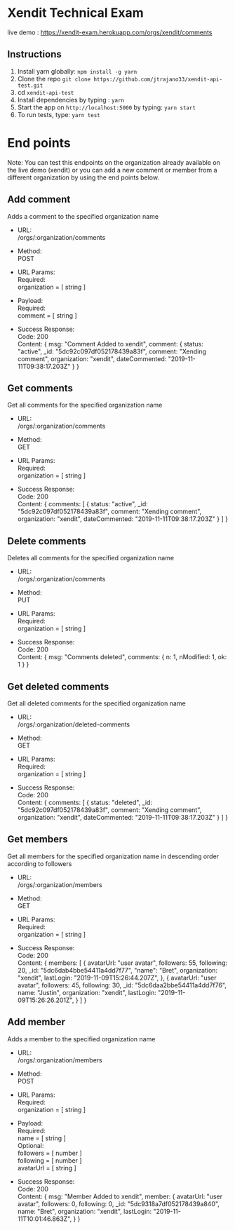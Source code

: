 # Xendit Technical Exam

live demo : https://xendit-exam.herokuapp.com/orgs/xendit/comments

## Instructions

1. Install yarn globally: `npm install -g yarn`
2. Clone the repo `git clone https://github.com/jtrajano33/xendit-api-test.git`
3. cd `xendit-api-test`
4. Install dependencies by typing : `yarn`
5. Start the app on `http://localhost:5000` by typing: `yarn start`
6. To run tests, type: `yarn test`


# End points

Note: You can test this endpoints on the organization already available on the live demo (xendit) or you can add a new comment or member from a different organization by using the end points below.


## Add comment

Adds a comment to the specified organization name

- URL: <br>
    /orgs/:organization/comments

- Method: <br>
    POST

- URL Params: <br>
    Required: <br>
        organization = [ string ]

- Payload: <br>
    Required:<br>
        comment = [ string ]

- Success Response:<br>
    Code: 200<br>
    Content: {
        msg: "Comment Added to xendit",
        comment: {
            status: "active",
            _id: "5dc92c097df052178439a83f",
            comment: "Xending comment",
            organization: "xendit",
            dateCommented: "2019-11-11T09:38:17.203Z"
        }
    }

## Get comments

Get all comments for the specified organization name

- URL:<br>
    /orgs/:organization/comments

- Method:<br>
    GET

- URL Params:<br>
    Required:<br>
        organization = [ string ]

- Success Response:<br>
    Code: 200<br>
    Content: {
        comments: [
            {
                status: "active",
                _id: "5dc92c097df052178439a83f",
                comment: "Xending comment",
                organization: "xendit",
                dateCommented: "2019-11-11T09:38:17.203Z"
            }
        ]
    }

## Delete comments

Deletes all comments for the specified organization name

- URL:<br>
    /orgs/:organization/comments

- Method:<br>
    PUT

- URL Params:<br>
    Required:<br>
        organization = [ string ]

- Success Response:<br>
    Code: 200<br>
    Content: {
        msg: "Comments deleted",
        comments: {
            n: 1,
            nModified: 1,
            ok: 1
        }
    }   

## Get deleted comments

Get all deleted comments for the specified organization name

- URL:<br>
    /orgs/:organization/deleted-comments

- Method:<br>
    GET

- URL Params:<br>
    Required:<br>
        organization = [ string ]

- Success Response:<br>
    Code: 200<br>
    Content: {
        comments: [
            {
                status: "deleted",
                _id: "5dc92c097df052178439a83f",
                comment: "Xending comment",
                organization: "xendit",
                dateCommented: "2019-11-11T09:38:17.203Z"
            }
        ]
    }


    
## Get members

Get all members for the specified organization name in descending order according to followers

- URL:<br>
    /orgs/:organization/members

- Method:<br>
    GET

- URL Params:<br>
    Required:<br>
        organization = [ string ]

- Success Response:<br>
    Code: 200<br>
    Content: {
        members: [
            {
                avatarUrl: "user avatar",
                followers: 55,
                following: 20,
                _id: "5dc6dab4bbe54411a4dd7f77",
                "name": "Bret",
                organization: "xendit",
                lastLogin: "2019-11-09T15:26:44.207Z",
            },
            {
                avatarUrl: "user avatar",
                followers: 45,
                following: 30,
                _id: "5dc6daa2bbe54411a4dd7f76",
                name: "Justin",
                organization: "xendit",
                lastLogin: "2019-11-09T15:26:26.201Z",
            }
        ]
    }

## Add member

Adds a member to the specified organization name

- URL:<br>
    /orgs/:organization/members

- Method:<br>
    POST

- URL Params:<br>
    Required:<br>
        organization = [ string ]

- Payload:<br>
    Required:<br>
        name = [ string ]<br>
    Optional:<br>
        followers = [ number ]<br>
        following = [ number ]<br>
        avatarUrl = [ string ]<br>

- Success Response:<br>
    Code: 200<br>
    Content: {
        msg: "Member Added to xendit",
        member: {
            avatarUrl: "user avatar",
            followers: 0,
            following: 0,
            _id: "5dc9318a7df052178439a840",
            name: "Bret",
            organization: "xendit",
            lastLogin: "2019-11-11T10:01:46.863Z",
        }
    }